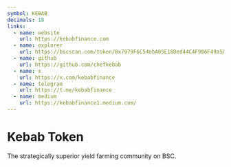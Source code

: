```yaml
---
symbol: KEBAB
decimals: 18
links:
  - name: website
    url: https://kebabfinance.com
  - name: explorer
    url: https://bscscan.com/token/0x7979F6C54ebA05E18Ded44C4F986F49a5De551c2
  - name: github
    url: https://github.com/chefkebab
  - name: x
    url: https://x.com/kebabfinance
  - name: telegram
    url: https://t.me/kebabfinance
  - name: medium
    url: https://kebabfinance1.medium.com/
---
```


# Kebab Token

The strategically superior yield farming community on BSC.
